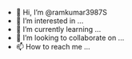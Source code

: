 - 👋 Hi, I’m @ramkumar3987S
- 👀 I’m interested in ...
- 🌱 I’m currently learning ...
- 💞️ I’m looking to collaborate on ...
- 📫 How to reach me ...

<!---
ramkumar3987S/ramkumar3987S is a ✨ special ✨ repository because its `README.md` (this file) appears on your GitHub profile.
You can click the Preview link to take a look at your changes.
--->

